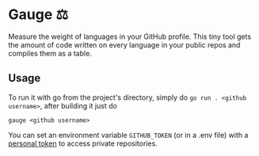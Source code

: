 # Gauge ⚖️
Measure the weight of languages in your GitHub profile. This tiny tool gets the amount of code written on every language in your public repos and compiles them as a table. 

## Usage 

To run it with go from the project's directory, simply do `go run . <github username>`, after building it just do

```
gauge <github username>
```

You can set an environment variable `GITHUB_TOKEN` (or in a .env file) with a [personal token](https://github.com/settings/tokens) to access private repositories.
